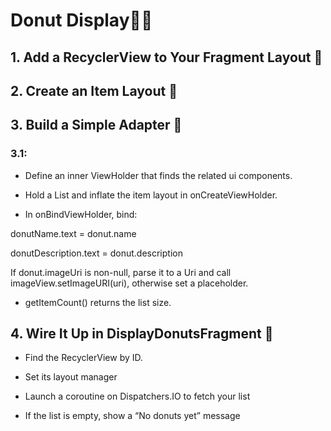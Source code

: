 # **Donut Display**🍩📲

## 1. Add a RecyclerView to Your Fragment Layout  🎯

## 2. Create an Item Layout 📐

## 3. Build a Simple Adapter 🔧

### 3.1:

- Define an inner ViewHolder that finds the related ui components.

- Hold a List<Donut> and inflate the item layout in onCreateViewHolder.

- In onBindViewHolder, bind:

donutName.text = donut.name

donutDescription.text = donut.description

If donut.imageUri is non-null, parse it to a Uri and call imageView.setImageURI(uri), otherwise set a placeholder.

- getItemCount() returns the list size.

## 4. Wire It Up in DisplayDonutsFragment 🔗

- Find the RecyclerView by ID.

- Set its layout manager

- Launch a coroutine on Dispatchers.IO to fetch your list

- If the list is empty, show a “No donuts yet” message

